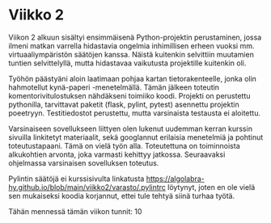 # Viikko 2
Viikon 2 alkuun sisältyi ensimmäisenä Python-projektin perustaminen, jossa ilmeni matkan varrella hidastavia ongelmia inhimillisen erheen vuoksi mm. virtuaaliympäristön säätöjen kanssa. Näistä kuitenkin selvittiin muutamien tuntien selvittelyllä, mutta hidastavaa vaikutusta projektille kuitenkin oli.

Työhön päästyäni aloin laatimaan pohjaa kartan tietorakenteelle, jonka olin hahmotellut kynä-paperi -menetelmällä. Tämän jälkeen toteutin komentorivitulostuksen nähdäkseni toimiiko koodi. Projekti on perustettu pythonilla, tarvittavat paketit (flask, pylint, pytest) asennettu projektin poeetryyn. Testitiedostot perustettu, mutta varsinaista testausta ei aloitettu. 

Varsinaiseen sovellukseen liittyen olen lukenut uudemman kerran kurssin sivuilla linkitetyt materiaalit, sekä googlannut erilaisia menetelmiä ja pohtinut toteutustapaani. Tämä on vielä työn alla. Toteutettuna on toiminnoista alkukohtien arvonta, joka varmasti kehittyy jatkossa. Seuraavaksi ohjelmassa varsinaisen sovelluksen toteutus.

Pylintin säätöjä ei kurssisivulta linkatusta https://algolabra-hy.github.io/blob/main/viikko2/varasto/.pylintrc löytynyt, joten en ole vielä sen mukaiseksi koodia korjannut, ettei tule tehtyä siinä turhaa työtä. 

Tähän mennessä tämän viikon tunnit: 10